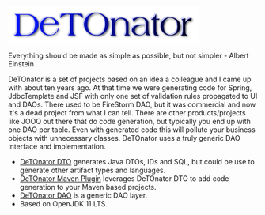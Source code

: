 ![Title](images/title.png)

Everything should be made as simple as possible, but not simpler - Albert Einstein

DeTOnator is a set of projects based on an idea a colleague and I came up with about ten years ago. At that time we were generating
code for Spring, JdbcTemplate and JSF with only one set of validation rules propagated to UI and DAOs. There used to be FireStorm
DAO, but it was commercial and now it's a dead project from what I can tell. There are other products/projects like JOOQ out there
that do code generation, but typically you end up with one DAO per table. Even with generated code this will pollute your business
objects with unnecessary classes.
DeTOnator uses a truly generic DAO interface and implementation.
* [DeTOnator DTO](https://github.com/sgjava/detonator/tree/master/dto) generates Java DTOs, IDs and SQL, but could be use to generate other
artifact types and languages.
* [DeTOnator Maven Plugin](https://github.com/sgjava/detonator/tree/master/detonator-maven-plugin) leverages DeTOnator DTO to add code
generation to your Maven based projects.
* [DeTOnator DAO](https://github.com/sgjava/detonator/tree/master/dao) is a generic DAO layer.
* Based on OpenJDK 11 LTS.
